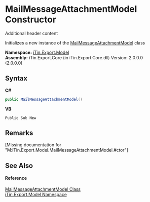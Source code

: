 # MailMessageAttachmentModel Constructor 
Additional header content 

Initializes a new instance of the <a href="T_iTin_Export_Model_MailMessageAttachmentModel">MailMessageAttachmentModel</a> class

**Namespace:**&nbsp;<a href="N_iTin_Export_Model">iTin.Export.Model</a><br />**Assembly:**&nbsp;iTin.Export.Core (in iTin.Export.Core.dll) Version: 2.0.0.0 (2.0.0.0)

## Syntax

**C#**<br />
``` C#
public MailMessageAttachmentModel()
```

**VB**<br />
``` VB
Public Sub New
```


## Remarks
\[Missing <remarks> documentation for "M:iTin.Export.Model.MailMessageAttachmentModel.#ctor"\]

## See Also


#### Reference
<a href="T_iTin_Export_Model_MailMessageAttachmentModel">MailMessageAttachmentModel Class</a><br /><a href="N_iTin_Export_Model">iTin.Export.Model Namespace</a><br />